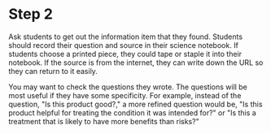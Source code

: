 # Step 2

Ask students to get out the information item that they found. Students should record their question and source in their science notebook. If students choose a printed piece, they could tape or staple it into their notebook. If the source is from the internet, they can write down the URL so they can return to it easily. 

You may want to check the questions they wrote. The questions will be most useful if they have some specificity. For example, instead of the question, "Is this product good?," a more refined question would be, "Is this product helpful for treating the condition it was intended for?" or "Is this a treatment that is likely to have more benefits than risks?" 